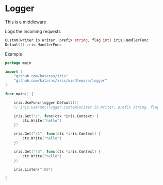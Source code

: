 # Logger

[This is a middleware](https://github.com/kataras/iris/tree/development/middleware/logger)

Logs the incoming requests

```go
Custom(writer io.Writer, prefix string, flag int) iris.HandlerFunc
Default() iris.HandlerFunc
```

Example


```go
package main

import (
    "github.com/kataras/iris"
    "github.com/kataras/iris/middleware/logger"
)

func main() {

    iris.UseFunc(logger.Default())
    // iris.UseFunc(logger.Custom(writer io.Writer, prefix string, flag int))

    iris.Get("/", func(ctx *iris.Context) {
        ctx.Write("hello")
    })

    iris.Get("/1", func(ctx *iris.Context) {
        ctx.Write("hello")
    })

    iris.Get("/3", func(ctx *iris.Context) {
        ctx.Write("hello")
    })

    iris.Listen(":80")

}


```